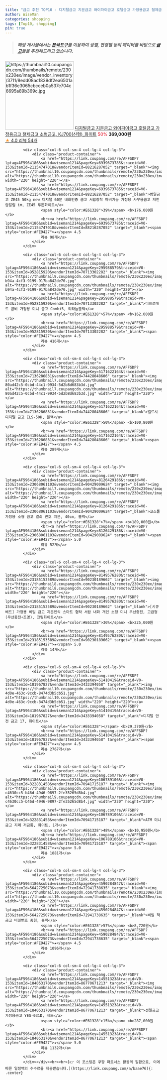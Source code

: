 ```yaml
---
title: "금고 추천 TOP10 - 디지털금고 지문금고 와이파이금고 호텔금고 가정용금고 철제금고 소형금고, KJ700(신형)_화이트"
author: WiseMan
categories: shopping
tags: [Top10, shopping]
pin: true
---
```


> ##### 해당 게시물에서는 [**분석도구**](https://itemscout.io/)를 이용하여 **성별**, **연령별** 등의 데이터를 바탕으로 [**금고**](https://link.coupang.com/a/baae76)들을 추천해드리고 있습니다.
<div class="container"><div class="row">
            <div class="col-6 col-sm-4 col-lg-4 col-lg-3">
                <div class="product-container">
                    <a href="https://link.coupang.com/re/AFFSDP?lptag=AF5964186&subid=wiseman1214&pageKey=7245297684&traceid=V0-153&itemId=18418498965&vendorItemId=81744797232" target="_blank"><img src="https://thumbnail10.coupangcdn.com/thumbnails/remote/230x230ex/image/vendor_inventory/3711/8edd08ac1839df2ea6501ab1f36e3065cbcceb0a537e704c6695a89b369c.jpg" alt="https://thumbnail10.coupangcdn.com/thumbnails/remote/230x230ex/image/vendor_inventory/3711/8edd08ac1839df2ea6501ab1f36e3065cbcceb0a537e704c6695a89b369c.jpg" width="220" height="220"></a>
                    <a href="https://link.coupang.com/re/AFFSDP?lptag=AF5964186&subid=wiseman1214&pageKey=7245297684&traceid=V0-153&itemId=18418498965&vendorItemId=81744797232" target="_blank">디지털금고 지문금고 와이파이금고 호텔금고 가정용금고 철제금고 소형금고, KJ700(신형)_화이트</a>
                    <span style="color:#E61328">50%</span> <b>369,000원</b>
                    <br><a href="https://link.coupang.com/re/AFFSDP?lptag=AF5964186&subid=wiseman1214&pageKey=7245297684&traceid=V0-153&itemId=18418498965&vendorItemId=81744797232" target="_blank"><span style="color:#FE9427">★</span> 4.0
                    리뷰 54개</a>
                </div>
            </div>
            
            <div class="col-6 col-sm-4 col-lg-4 col-lg-3">
                <div class="product-container">
                    <a href="https://link.coupang.com/re/AFFSDP?lptag=AF5964186&subid=wiseman1214&pageKey=6939673785&traceid=V0-153&itemId=21154747018&vendorItemId=88216287052" target="_blank"><img src="https://thumbnail10.coupangcdn.com/thumbnails/remote/230x230ex/image/vendor_inventory/51f3/409923997c8bcb9074452aa17897efbab94e4a708ed44019e0f868bc7fb0.jpg" alt="https://thumbnail10.coupangcdn.com/thumbnails/remote/230x230ex/image/vendor_inventory/51f3/409923997c8bcb9074452aa17897efbab94e4a708ed44019e0f868bc7fb0.jpg" width="220" height="220"></a>
                    <a href="https://link.coupang.com/re/AFFSDP?lptag=AF5964186&subid=wiseman1214&pageKey=6939673785&traceid=V0-153&itemId=21154747018&vendorItemId=88216287052" target="_blank">범일금고 ZE45 50kg new 디지털 60분 내화인증 금고 서랍장착 마비기능 가정용 사무용금고 저전압알림 im, ZE45 투톤화이트</a>
                    <span style="color:#E61328">39%</span> <b>176,000원</b>
                    <br><a href="https://link.coupang.com/re/AFFSDP?lptag=AF5964186&subid=wiseman1214&pageKey=6939673785&traceid=V0-153&itemId=21154747018&vendorItemId=88216287052" target="_blank"><span style="color:#FE9427">★</span> 4.5
                    리뷰 98개</a>
                </div>
            </div>
            
            <div class="col-6 col-sm-4 col-lg-4 col-lg-3">
                <div class="product-container">
                    <a href="https://link.coupang.com/re/AFFSDP?lptag=AF5964186&subid=wiseman1214&pageKey=295988579&traceid=V0-153&itemId=952815920&vendorItemId=70713302282" target="_blank"><img src="https://thumbnail9.coupangcdn.com/thumbnails/remote/230x230ex/image/retail/images/2020/05/08/15/8/3c36b538-b94a-4cf3-9199-917ba842de70.jpg" alt="https://thumbnail9.coupangcdn.com/thumbnails/remote/230x230ex/image/retail/images/2020/05/08/15/8/3c36b538-b94a-4cf3-9199-917ba842de70.jpg" width="220" height="220"></a>
                    <a href="https://link.coupang.com/re/AFFSDP?lptag=AF5964186&subid=wiseman1214&pageKey=295988579&traceid=V0-153&itemId=952815920&vendorItemId=70713302282" target="_blank">디프로매트 콤비 가정용 미니 금고 Combi5, 티타늄블랙</a>
                    <span style="color:#E61328">57%</span> <b>162,000원</b>
                    <br><a href="https://link.coupang.com/re/AFFSDP?lptag=AF5964186&subid=wiseman1214&pageKey=295988579&traceid=V0-153&itemId=952815920&vendorItemId=70713302282" target="_blank"><span style="color:#FE9427">★</span> 4.5
                    리뷰 416개</a>
                </div>
            </div>
            
            <div class="col-6 col-sm-4 col-lg-4 col-lg-3">
                <div class="product-container">
                    <a href="https://link.coupang.com/re/AFFSDP?lptag=AF5964186&subid=wiseman1214&pageKey=5171622164&traceid=V0-153&itemId=7136286831&vendorItemId=74428048606" target="_blank"><img src="https://thumbnail7.coupangcdn.com/thumbnails/remote/230x230ex/image/retail/images/229874205092909-80ad42c5-0cbd-44c1-9934-5d2b8d683b3d.jpg" alt="https://thumbnail7.coupangcdn.com/thumbnails/remote/230x230ex/image/retail/images/229874205092909-80ad42c5-0cbd-44c1-9934-5d2b8d683b3d.jpg" width="220" height="220"></a>
                    <a href="https://link.coupang.com/re/AFFSDP?lptag=AF5964186&subid=wiseman1214&pageKey=5171622164&traceid=V0-153&itemId=7136286831&vendorItemId=74428048606" target="_blank">엘르시 디지털 금고 ELS-50H, 블랙</a>
                    <span style="color:#E61328">50%</span> <b>100,800원</b>
                    <br><a href="https://link.coupang.com/re/AFFSDP?lptag=AF5964186&subid=wiseman1214&pageKey=5171622164&traceid=V0-153&itemId=7136286831&vendorItemId=74428048606" target="_blank"><span style="color:#FE9427">★</span> 4.5
                    리뷰 289개</a>
                </div>
            </div>
            
            <div class="col-6 col-sm-4 col-lg-4 col-lg-3">
                <div class="product-container">
                    <a href="https://link.coupang.com/re/AFFSDP?lptag=AF5964186&subid=wiseman1214&pageKey=8126429186&traceid=V0-153&itemId=23068061103&vendorItemId=90429009624" target="_blank"><img src="https://thumbnail7.coupangcdn.com/thumbnails/remote/230x230ex/image/vendor_inventory/3216/c988ac241c660e6d80a161e10010d0eda127e89cabf9c6e58a088551eeb9.png" alt="https://thumbnail7.coupangcdn.com/thumbnails/remote/230x230ex/image/vendor_inventory/3216/c988ac241c660e6d80a161e10010d0eda127e89cabf9c6e58a088551eeb9.png" width="220" height="220"></a>
                    <a href="https://link.coupang.com/re/AFFSDP?lptag=AF5964186&subid=wiseman1214&pageKey=8126429186&traceid=V0-153&itemId=23068061103&vendorItemId=90429009624" target="_blank">코스툴 가정용 소형 금고 열쇠 번호 지문, 40cm, 블랙</a>
                    <span style="color:#E61328">7%</span> <b>189,000원</b>
                    <br><a href="https://link.coupang.com/re/AFFSDP?lptag=AF5964186&subid=wiseman1214&pageKey=8126429186&traceid=V0-153&itemId=23068061103&vendorItemId=90429009624" target="_blank"><span style="color:#FE9427">★</span> 5.0
                    리뷰 52개</a>
                </div>
            </div>
            
            <div class="col-6 col-sm-4 col-lg-4 col-lg-3">
                <div class="product-container">
                    <a href="https://link.coupang.com/re/AFFSDP?lptag=AF5964186&subid=wiseman1214&pageKey=8149576280&traceid=V0-153&itemId=23185153589&vendorItemId=90230189662" target="_blank"><img src="https://thumbnail8.coupangcdn.com/thumbnails/remote/230x230ex/image/vendor_inventory/7535/c27ad22be95d7df6a77fb8dcd301523fb1a9a83f7cfbb234ab6590d4ea53.png" alt="https://thumbnail8.coupangcdn.com/thumbnails/remote/230x230ex/image/vendor_inventory/7535/c27ad22be95d7df6a77fb8dcd301523fb1a9a83f7cfbb234ab6590d4ea53.png" width="220" height="220"></a>
                    <a href="https://link.coupang.com/re/AFFSDP?lptag=AF5964186&subid=wiseman1214&pageKey=8149576280&traceid=V0-153&itemId=23185153589&vendorItemId=90230189662" target="_blank">[시큐베드] 가정용 비밀 금고 지문인식 스마트 협탁 서랍 내화 개인 소형 미니 무선충전, 고급형(무선충전+조명), 크림화이트</a>
                    <span style="color:#E61328">36%</span> <b>225,000원</b>
                    <br><a href="https://link.coupang.com/re/AFFSDP?lptag=AF5964186&subid=wiseman1214&pageKey=8149576280&traceid=V0-153&itemId=23185153589&vendorItemId=90230189662" target="_blank"><span style="color:#FE9427">★</span> 5.0
                    리뷰 14개</a>
                </div>
            </div>
            
            <div class="col-6 col-sm-4 col-lg-4 col-lg-3">
                <div class="product-container">
                    <a href="https://link.coupang.com/re/AFFSDP?lptag=AF5964186&subid=wiseman1214&pageKey=51410419&traceid=V0-153&itemId=181967827&vendorItemId=3433394058" target="_blank"><img src="https://thumbnail10.coupangcdn.com/thumbnails/remote/230x230ex/image/product/image/vendoritem/2018/03/09/3433394058/c505a6e4-4d0e-463c-9ccb-8474d3b5cb51.jpg" alt="https://thumbnail10.coupangcdn.com/thumbnails/remote/230x230ex/image/product/image/vendoritem/2018/03/09/3433394058/c505a6e4-4d0e-463c-9ccb-8474d3b5cb51.jpg" width="220" height="220"></a>
                    <a href="https://link.coupang.com/re/AFFSDP?lptag=AF5964186&subid=wiseman1214&pageKey=51410419&traceid=V0-153&itemId=181967827&vendorItemId=3433394058" target="_blank">디지털 안전 금고 17, 화이트</a>
                    <span style="color:#E61328"></span> <b>29,370원</b>
                    <br><a href="https://link.coupang.com/re/AFFSDP?lptag=AF5964186&subid=wiseman1214&pageKey=51410419&traceid=V0-153&itemId=181967827&vendorItemId=3433394058" target="_blank"><span style="color:#FE9427">★</span> 4.5
                    리뷰 2767개</a>
                </div>
            </div>
            
            <div class="col-6 col-sm-4 col-lg-4 col-lg-3">
                <div class="product-container">
                    <a href="https://link.coupang.com/re/AFFSDP?lptag=AF5964186&subid=wiseman1214&pageKey=106789106&traceid=V0-153&itemId=322831458&vendorItemId=70941715187" target="_blank"><img src="https://thumbnail9.coupangcdn.com/thumbnails/remote/230x230ex/image/retail/images/1225326169452096-c4630cc5-b46d-4946-9897-2fe35265d8b4.jpg" alt="https://thumbnail9.coupangcdn.com/thumbnails/remote/230x230ex/image/retail/images/1225326169452096-c4630cc5-b46d-4946-9897-2fe35265d8b4.jpg" width="220" height="220"></a>
                    <a href="https://link.coupang.com/re/AFFSDP?lptag=AF5964186&subid=wiseman1214&pageKey=106789106&traceid=V0-153&itemId=322831458&vendorItemId=70941715187" target="_blank">ATM 미니금고 지폐 저금통, 화이트, 1개</a>
                    <span style="color:#E61328">48%</span> <b>10,950원</b>
                    <br><a href="https://link.coupang.com/re/AFFSDP?lptag=AF5964186&subid=wiseman1214&pageKey=106789106&traceid=V0-153&itemId=322831458&vendorItemId=70941715187" target="_blank"><span style="color:#FE9427">★</span> 5.0
                    리뷰 1881개</a>
                </div>
            </div>
            
            <div class="col-6 col-sm-4 col-lg-4 col-lg-3">
                <div class="product-container">
                    <a href="https://link.coupang.com/re/AFFSDP?lptag=AF5964186&subid=wiseman1214&pageKey=4590284847&traceid=V0-153&itemId=5642725073&vendorItemId=72941738635" target="_blank"><img src="https://thumbnail10.coupangcdn.com/thumbnails/remote/230x230ex/image/rs_quotation_api/bxfog6yw/41b5a38551fe4723aa7cabb9baa0a6aa.jpg" alt="https://thumbnail10.coupangcdn.com/thumbnails/remote/230x230ex/image/rs_quotation_api/bxfog6yw/41b5a38551fe4723aa7cabb9baa0a6aa.jpg" width="220" height="220"></a>
                    <a href="https://link.coupang.com/re/AFFSDP?lptag=AF5964186&subid=wiseman1214&pageKey=4590284847&traceid=V0-153&itemId=5642725073&vendorItemId=72941738635" target="_blank">비밀 책 금고 비밀번호 중형, 블랙</a>
                    <span style="color:#E61328">57%</span> <b>8,720원</b>
                    <br><a href="https://link.coupang.com/re/AFFSDP?lptag=AF5964186&subid=wiseman1214&pageKey=4590284847&traceid=V0-153&itemId=5642725073&vendorItemId=72941738635" target="_blank"><span style="color:#FE9427">★</span> 4.5
                    리뷰 1096개</a>
                </div>
            </div>
            
            <div class="col-6 col-sm-4 col-lg-4 col-lg-3">
                <div class="product-container">
                    <a href="https://link.coupang.com/re/AFFSDP?lptag=AF5964186&subid=wiseman1214&pageKey=14551323&traceid=V0-153&itemId=184053170&vendorItemId=86770671213" target="_blank"><img src="https://thumbnail6.coupangcdn.com/thumbnails/remote/230x230ex/image/vendor_inventory/bab9/e040334569215c8601dc3ca0cdbac45f0eed09c6de91f7c002db54f95780.jpg" alt="https://thumbnail6.coupangcdn.com/thumbnails/remote/230x230ex/image/vendor_inventory/bab9/e040334569215c8601dc3ca0cdbac45f0eed09c6de91f7c002db54f95780.jpg" width="220" height="220"></a>
                    <a href="https://link.coupang.com/re/AFFSDP?lptag=AF5964186&subid=wiseman1214&pageKey=14551323&traceid=V0-153&itemId=184053170&vendorItemId=86770671213" target="_blank">선일금고 가정용금고 YES-031D, 레드</a>
                    <span style="color:#E61328">15%</span> <b>287,000원</b>
                    <br><a href="https://link.coupang.com/re/AFFSDP?lptag=AF5964186&subid=wiseman1214&pageKey=14551323&traceid=V0-153&itemId=184053170&vendorItemId=86770671213" target="_blank"><span style="color:#FE9427">★</span> 5.0
                    리뷰 1132개</a>
                </div>
            </div>
            </div></div><br><br>[👉 이 포스팅은 쿠팡 파트너스 활동의 일환으로, 이에 따른 일정액의 수수료를 제공받습니다.](https://link.coupang.com/a/baae76){: .center}